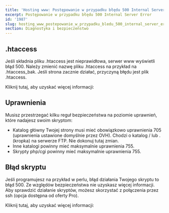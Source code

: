 ```yaml
---
title: 'Hosting www: Postępowanie w przypadku błędu 500 Internal Server Error'
excerpt: Postępowanie w przypadku błędu 500 Internal Server Error
id: '1987'
slug: hosting_www_postepowanie_w_przypadku_bledu_500_internal_server_error
section: Diagnostyka i bezpieczeństwo
---
```



## .htaccess
Jeśli składnia pliku .htaccess jest nieprawidłowa, serwer www wyświetli błąd 500. Należy zmienić nazwę pliku .htaccess na przykład na .htaccess_bak. Jeśli strona zacznie działać, przyczyną błędu jest plik .htaccess.

Kliknij tutaj, aby uzyskać więcej informacji: []({legacy}1967)


## Uprawnienia
Musisz przestrzegać kilku reguł bezpieczeństwa na poziomie uprawnień, które nadajesz swoim skryptom:

- Katalog główny Twojej strony musi mieć obowiązkowo uprawnienia 705 (uprawnienia ustawione domyślnie przez OVH). Chodzi o katalog / lub . (kropka) na serwerze FTP. Nie dokonuj tutaj zmian. 
- Inne katalogi powinny mieć maksymalnie uprawnienia 755.
- Skrypty php/cgi powinny mieć maksymalnie uprawnienia 755.




## Błąd skryptu
Jeśli programujesz na przykład w perlu, błąd działania Twojego skryptu to błąd 500. Ze względów bezpieczeństwa nie uzyskasz więcej informacji. Aby sprawdzić działanie skryptów, możesz skorzystać z połączenia przez ssh (opcja dostępna od oferty Pro).

Kliknij tutaj, aby uzyskać więcej informacji: []({legacy}1962)

